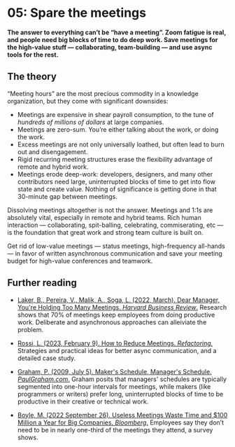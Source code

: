 # 05: Spare the meetings

**The answer to everything can’t be “have a meeting”. Zoom fatigue is real, and people need big blocks of time to do deep work. Save meetings for the high-value stuff — collaborating, team-building — and use async tools for the rest.**

## The theory

“Meeting hours” are the most precious commodity in a knowledge organization, but they come with significant downsides:

- Meetings are expensive in shear payroll consumption, to the tune of _hundreds of millions of dollars_ at large companies.
- Meetings are zero-sum. You’re either talking about the work, or doing the work.
- Excess meetings are not only universally loathed, but often lead to burn out and disengagement.
- Rigid recurring meeting structures erase the flexibility advantage of remote and hybrid work.
- Meetings erode deep-work: developers, designers, and many other contributors need large, uninterrupted blocks of time to get into flow state and create value. Nothing of significance is getting done in that 30-minute gap between meetings.

Dissolving meetings altogether is not the answer. Meetings and 1:1s are absolutely vital, especially in remote and hybrid teams. Rich human interaction — collaborating, spit-balling, celebrating, commiserating, etc — is the foundation that great work and strong team culture is built on.

Get rid of low-value meetings — status meetings, high-frequency all-hands — in favor of written asynchronous communication and save your meeting budget for high-value conferences and teamwork.

## Further reading

- [Laker, B., Pereira, V., Malik, A., Soga, L. (2022, March). Dear Manager, You're Holding Too Many Meetings. _Harvard Business Review_.](https://hbr.org/2022/03/dear-manager-youre-holding-too-many-meetings)
Research shows that 70% of meetings keep employees from doing productive work. Deliberate and asynchronous approaches can alleiviate the problem.

- [Rossi, L. (2023, February 9). How to Reduce Meetings. _Refactoring._](https://refactoring.fm/p/how-to-remove-meetings)
Strategies and practical ideas for better async communication, and a detailed case study.

- [Graham, P. (2009, July 5). Maker's Schedule, Manager's Schedule. _PaulGraham.com_.](http://www.paulgraham.com/makersschedule.html)
Graham posits that managers' schedules are typically segmented into one-hour intervals for meetings, while makers (like programmers or writers) prefer long, uninterrupted blocks of time to be productive in their creative or technical work.

- [Boyle, M. (2022 September 26). Useless Meetings Waste Time and $100 Million a Year for Big Companies. _Bloomberg_.](https://www.bloomberg.com/news/articles/2022-09-26/are-meetings-a-waste-of-time-pointless-plans-cost-big-companies-100m)
Employees say they don’t need to be in nearly one-third of the meetings they attend, a survey shows.
